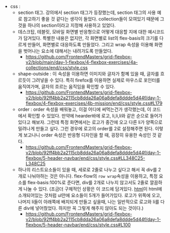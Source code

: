 - css : 
	- section 태그. 강의에서 section 태그가 등장했는데, section 태그의 사용 예로 참고하기 좋을 것 같다는 생각이 들었다. collection들이 모여있기 때문에 그것을 하나의 section이라고 지정해 사용하고 있었다.
	- 데스크탑, 테블릿, 모바일 화면별 반응형으로 어떻게 대응할 지에 대한 예시코드가 담겨있다. 특별한 내용은 없지만, 각 화면별로 list의 flex-basis의 크기를 다르게 만들어, 화면별로 대응하도록 만들었다. 그리고 wrap 속성을 이용해 화면을 벗어나는 요소에 대해서는 내려가도록 만들었다. 
		- https://github.com/FrontendMasters/grid-flexbox-v2/blob/main/day-1-flexbox/4-flexbox-exercises/4a-collections/end/css/style.css
	- shape-outside : 이 속성을 이용하면 이미지와 글자가 함꼐 있을 때, 글자를 흐르듯이 그려넣을 수 있다. 특히 firefox를 이용하면 실제로 마우스로 포인터를 움직여가며, 글자의 흐르는 움직임을 확인할 수 있다. 
		- https://github.com/FrontendMasters/grid-flexbox-v2/blob/92ff4bb2a2115cb8dda26a06a8defa8ddde5d44f/day-1-flexbox/4-flexbox-exercises/4b-mission/end/css/style.css#L179
	- order : order 속성을 배워놓고, 이걸 어디에 써먹는건가 생각했는데, 이 코드에서 확인할 수 있었다. 만약에 hearder바에 로고, li,li,li와 같은 순으로 들어가있다고 해보자. 그런데 특정 화면에서는 로고가 중간에 오고 다른 li가 양쪽으로 밀려나게 만들고 싶다. 그런 경우에 로고의 order를 2로 설정해주면 된다. 이렇게 보고나니 order 속성은 반응형 디자인을 할 때, 굉장히 유용한 속성인 것 같다. 
		- https://github.com/FrontendMasters/grid-flexbox-v2/blob/92ff4bb2a2115cb8dda26a06a8defa8ddde5d44f/day-1-flexbox/5-header-navbar/end/css/style.css#LL348C25-L348C25
	- 하나의 리스트요소들이 있을 때, 세로로 2줄로 나누고 싶다고 해서 꼭 div를 2개로 나눠야하는 것은 아니다. flex-flow의 `row wrap`속성을 이용하고, 특정 요소를 flex-basis:100%로 준다면, div를 2개로 나누지 않고서도 2줄로 깔끔하게 나눌 수 있다. (조금더 구체적인 상황은 이 코드에 담겨있다. [html](https://github.com/FrontendMasters/grid-flexbox-v2/blob/92ff4bb2a2115cb8dda26a06a8defa8ddde5d44f/day-1-flexbox/5-header-navbar/end/index.html#L16)이 html에 소개되어있는 것처럼 ul안에 요소들이 5개가 들어가있다. 로고가 위쪽에 오고, 나머지 li들이 아래쪽에 배치되게 만들고 싶을때, 나는 일반적으로 로고와 li를 다른 div에 넣어줬었다. 하지만 꼭 그렇게 해주지 않아도 되는 것이다.)
		- https://github.com/FrontendMasters/grid-flexbox-v2/blob/92ff4bb2a2115cb8dda26a06a8defa8ddde5d44f/day-1-flexbox/5-header-navbar/end/css/style.css#L100
